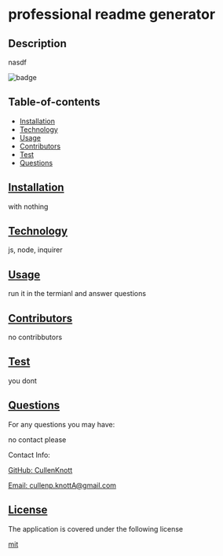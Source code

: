 # professional readme generator

  ## Description

  nasdf

  ![badge](https://img.shields.io/badge/license%20-mit-brightgreen)

  ## Table-of-contents

  * [Installation](#installation)
  * [Technology](#technology)
  * [Usage](#usage)
  * [Contributors](#contributors)
  * [Test](#tests)
  * [Questions](#questions)

  ## [Installation](#table-of-contents)

  with nothing

  ## [Technology](#table-of-contents)

  js, node, inquirer

  ## [Usage](#table-of-contents)

  run it in the termianl and answer questions

  ## [Contributors](#table-of-contents)

  no contribbutors

  ## [Test](#table-of-contents)

  you dont

  ## [Questions](#table-of-contents)

  For any questions you may have:

  no contact please

  Contact Info:

  [GitHub: CullenKnott](https://github.com/CullenKnott)

  [Email: cullenp.knottA@gmail.com](mailto:cullenp.knottA@gmail.com)

  ## [License](#table-of-contents)
    
  The application is covered under the following license

  [mit](https://choosealicense.com/licenses/mit)
